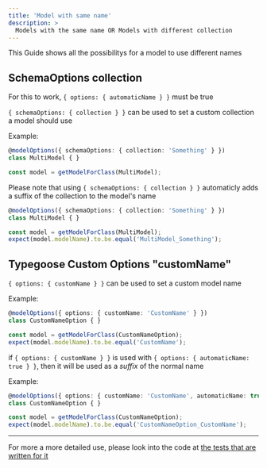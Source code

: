 ```yaml
---
title: 'Model with same name'
description: >
  Models with the same name OR Models with different collection
---
```


This Guide shows all the possibilitys for a model to use different names

## SchemaOptions collection

For this to work, `{ options: { automaticName } }` must be true

`{ schemaOptions: { collection } }` can be used to set a custom collection a model should use

Example:

```ts
@modelOptions({ schemaOptions: { collection: 'Something' } })
class MultiModel { }

const model = getModelForClass(MultiModel);
```

Please note that using `{ schemaOptions: { collection } }` automaticly adds a suffix of the collection to the model's name

```ts
@modelOptions({ schemaOptions: { collection: 'Something' } })
class MultiModel { }

const model = getModelForClass(MultiModel);
expect(model.modelName).to.be.equal('MultiModel_Something');
```

## Typegoose Custom Options "customName"

`{ options: { customName } }` can be used to set a custom model name

Example:

```ts
@modelOptions({ options: { customName: 'CustomName' } })
class CustomNameOption { }

const model = getModelForClass(CustomNameOption);
expect(model.modelName).to.be.equal('CustomName');
```

if `{ options: { customName } }` is used with `{ options: { automaticName: true } }`, then it will be used as a *suffix* of the normal name

Example:

```ts
@modelOptions({ options: { customName: 'CustomName', automaticName: true } })
class CustomNameOption { }

const model = getModelForClass(CustomNameOption);
expect(model.modelName).to.be.equal('CustomNameOption_CustomName');
```

---

For more a more detailed use, please look into the code at [the tests that are written for it](https://github.com/typegoose/typegoose/blob/r6/master/test/tests/customName.test.ts)
